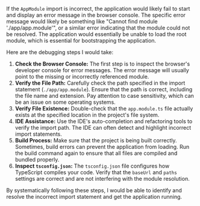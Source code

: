 If the `AppModule` import is incorrect, the application would likely fail to start and display an error message in the browser console. The specific error message would likely be something like "Cannot find module './app/app.module'", or a similar error indicating that the module could not be resolved.  The application would essentially be unable to load the root module, which is essential for bootstrapping the application.

Here are the debugging steps I would take:

1.  **Check the Browser Console:** The first step is to inspect the browser's developer console for error messages. The error message will usually point to the missing or incorrectly referenced module.
2.  **Verify the File Path:** Carefully check the path specified in the import statement (`./app/app.module`). Ensure that the path is correct, including the file name and extension.  Pay attention to case sensitivity, which can be an issue on some operating systems.
3.  **Verify File Existence:** Double-check that the `app.module.ts` file actually exists at the specified location in the project's file system.
4.  **IDE Assistance:** Use the IDE's auto-completion and refactoring tools to verify the import path.  The IDE can often detect and highlight incorrect import statements.
5.  **Build Process:** Make sure that the project is being built correctly. Sometimes, build errors can prevent the application from loading. Run the build command again to ensure that all files are compiled and bundled properly.
6. **Inspect `tsconfig.json`:** The `tsconfig.json` file configures how TypeScript compiles your code. Verify that the `baseUrl` and `paths` settings are correct and are not interfering with the module resolution.

By systematically following these steps, I would be able to identify and resolve the incorrect import statement and get the application running.